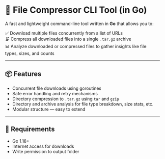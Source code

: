 # 🧰 File Compressor CLI Tool (in Go)

A fast and lightweight command-line tool written in **Go** that allows you to:

✅ Download multiple files concurrently from a list of URLs  
🗜️ Compress all downloaded files into a single `.tar.gz` archive  
📊 Analyze downloaded or compressed files to gather insights like file types, sizes, and counts  

---

## 📦 Features

- Concurrent file downloads using goroutines
- Safe error handling and retry mechanisms
- Directory compression to `.tar.gz` using `tar` and `gzip`
- Directory and archive analysis for file type breakdown, size stats, etc.
- Modular structure — easy to extend

---

## 📌 Requirements
- Go 1.18+
- Internet access for downloads
- Write permission to output folder